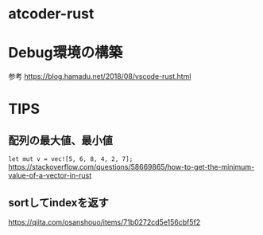 # atcoder-rust

# Debug環境の構築
参考
https://blog.hamadu.net/2018/08/vscode-rust.html

# TIPS

## 配列の最大値、最小値
`let mut v = vec![5, 6, 8, 4, 2, 7];`
https://stackoverflow.com/questions/58669865/how-to-get-the-minimum-value-of-a-vector-in-rust

## sortしてindexを返す
https://qiita.com/osanshouo/items/71b0272cd5e156cbf5f2  

